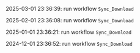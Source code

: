 2025-03-01 23:36:39: run workflow `Sync_Download` 

2025-02-01 23:36:08: run workflow `Sync_Download` 

2025-01-01 23:36:21: run workflow `Sync_Download` 

2024-12-01 23:36:52: run workflow `Sync_Download` 


